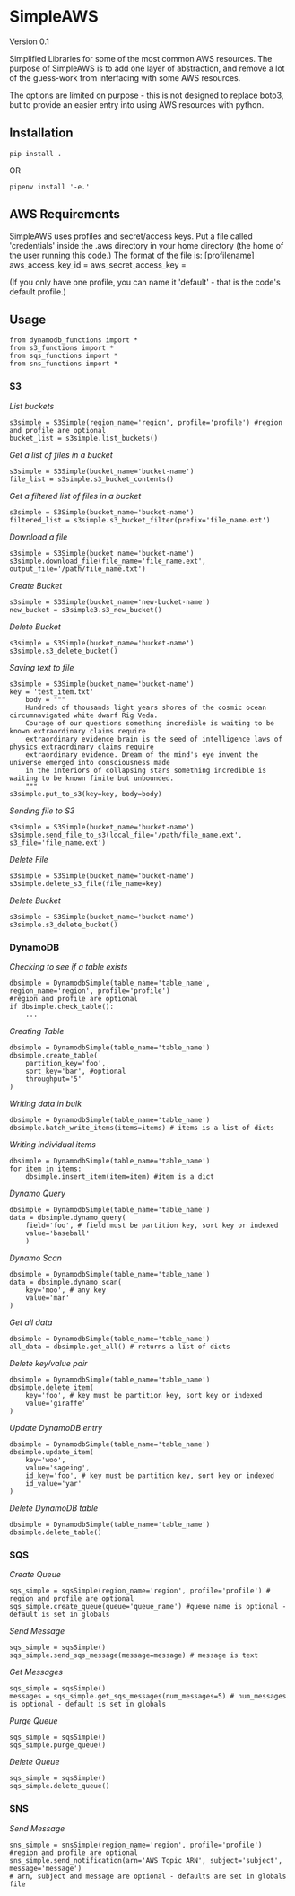 # SimpleAWS

Version 0.1

Simplified Libraries for some of the most common AWS resources. The purpose of SimpleAWS is to add one layer of abstraction, and remove a lot of the guess-work from interfacing with some AWS resources.

The options are limited on purpose - this is not designed to replace boto3, but to provide an easier entry into using AWS resources with python.

## Installation

```
pip install .
```

OR

```
pipenv install '-e.'
```

## AWS Requirements

SimpleAWS uses profiles and secret/access keys. Put a file called 'credentials' inside the .aws directory in your home directory (the home of the user running this code.) The format of the file is:
[profilename]
aws_access_key_id = <key>
aws_secret_access_key = <key>

(If you only have one profile, you can name it 'default' - that is the code's default profile.)

## Usage

```
from dynamodb_functions import *
from s3_functions import *
from sqs_functions import *
from sns_functions import *
```

### S3

*List buckets*

```
s3simple = S3Simple(region_name='region', profile='profile') #region and profile are optional
bucket_list = s3simple.list_buckets()
```

*Get a list of files in a bucket*
```
s3simple = S3Simple(bucket_name='bucket-name')
file_list = s3simple.s3_bucket_contents()
```

*Get a filtered list of files in a bucket*
```
s3simple = S3Simple(bucket_name='bucket-name')
filtered_list = s3simple.s3_bucket_filter(prefix='file_name.ext')
```

*Download a file*
```
s3simple = S3Simple(bucket_name='bucket-name')
s3simple.download_file(file_name='file_name.ext', output_file='/path/file_name.txt')
```

*Create Bucket*
```
s3simple = S3Simple(bucket_name='new-bucket-name')
new_bucket = s3simple3.s3_new_bucket()
```

*Delete Bucket*
``` 
s3simple = S3Simple(bucket_name='bucket-name')
s3simple.s3_delete_bucket()
```

*Saving text to file*
```
s3simple = S3Simple(bucket_name='bucket-name')
key = 'test_item.txt'
    body = """
    Hundreds of thousands light years shores of the cosmic ocean circumnavigated white dwarf Rig Veda. 
    Courage of our questions something incredible is waiting to be known extraordinary claims require 
    extraordinary evidence brain is the seed of intelligence laws of physics extraordinary claims require 
    extraordinary evidence. Dream of the mind's eye invent the universe emerged into consciousness made 
    in the interiors of collapsing stars something incredible is waiting to be known finite but unbounded.
    """
s3simple.put_to_s3(key=key, body=body)
```

*Sending file to S3*
```
s3simple = S3Simple(bucket_name='bucket-name')
s3simple.send_file_to_s3(local_file='/path/file_name.ext', s3_file='file_name.ext')
```

*Delete File*
```
s3simple = S3Simple(bucket_name='bucket-name')
s3simple.delete_s3_file(file_name=key)
```

*Delete Bucket*
```
s3simple = S3Simple(bucket_name='bucket-name')
s3simple.s3_delete_bucket()
```

### DynamoDB

*Checking to see if a table exists*
```
dbsimple = DynamodbSimple(table_name='table_name', region_name='region', profile='profile') 
#region and profile are optional
if dbsimple.check_table(): 
    ...
```

*Creating Table*
```
dbsimple = DynamodbSimple(table_name='table_name')
dbsimple.create_table(
    partition_key='foo',
    sort_key='bar', #optional
    throughput='5'
)
```

*Writing data in bulk*
```
dbsimple = DynamodbSimple(table_name='table_name')
dbsimple.batch_write_items(items=items) # items is a list of dicts
``` 

*Writing individual items*
```
dbsimple = DynamodbSimple(table_name='table_name')
for item in items:
    dbsimple.insert_item(item=item) #item is a dict
```

*Dynamo Query*
```
dbsimple = DynamodbSimple(table_name='table_name')
data = dbsimple.dynamo_query(
    field='foo', # field must be partition key, sort key or indexed
    value='baseball'
    )
```

*Dynamo Scan*
```
dbsimple = DynamodbSimple(table_name='table_name')
data = dbsimple.dynamo_scan(
    key='moo', # any key
    value='mar'
)
```

*Get all data*
```
dbsimple = DynamodbSimple(table_name='table_name')
all_data = dbsimple.get_all() # returns a list of dicts
```

*Delete key/value pair*
```
dbsimple = DynamodbSimple(table_name='table_name')
dbsimple.delete_item(
    key='foo', # key must be partition key, sort key or indexed
    value='giraffe'
)
```

*Update DynamoDB entry*
```
dbsimple = DynamodbSimple(table_name='table_name')
dbsimple.update_item(
    key='woo',
    value='sageing',
    id_key='foo', # key must be partition key, sort key or indexed
    id_value='yar'
)
```

*Delete DynamoDB table*
```
dbsimple = DynamodbSimple(table_name='table_name')
dbsimple.delete_table()
```

### SQS

*Create Queue*
```
sqs_simple = sqsSimple(region_name='region', profile='profile') # region and profile are optional
sqs_simple.create_queue(queue='queue_name') #queue name is optional - default is set in globals
```

*Send Message*
```
sqs_simple = sqsSimple()
sqs_simple.send_sqs_message(message=message) # message is text
```

*Get Messages*
```
sqs_simple = sqsSimple()
messages = sqs_simple.get_sqs_messages(num_messages=5) # num_messages is optional - default is set in globals
```

*Purge Queue*
```
sqs_simple = sqsSimple()
sqs_simple.purge_queue()
```

*Delete Queue*
```
sqs_simple = sqsSimple()
sqs_simple.delete_queue()
```

### SNS

*Send Message*
```
sns_simple = snsSimple(region_name='region', profile='profile') #region and profile are optional
sns_simple.send_notification(arn='AWS Topic ARN', subject='subject', message='message')
# arn, subject and message are optional - defaults are set in globals file
```


